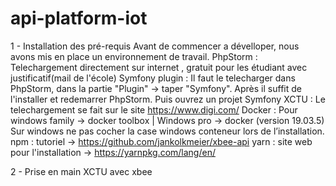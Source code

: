# api-platform-iot

1 - Installation des pré-requis 
Avant de commencer a dévelloper, nous avons mis en place un environnement de travail.
PhpStorm : Telechargement directement sur internet , gratuit pour les étudiant avec justificatif(mail de l'école)
Symfony plugin : Il faut le telecharger dans PhpStorm, dans la partie "Plugin" -> taper "Symfony". 
Après il suffit de l'installer et redemarrer PhpStorm. Puis ouvrez un projet Symfony
XCTU : Le telechargement se fait sur le site https://www.digi.com/
Docker : Pour windows family -> docker toolbox | Windows pro -> docker (version 19.03.5) 
Sur windows ne pas cocher la case windows conteneur lors de l’installation.
npm : tutoriel -> https://github.com/jankolkmeier/xbee-api
yarn : site web pour l'installation -> https://yarnpkg.com/lang/en/

2 - Prise en main XCTU avec xbee
